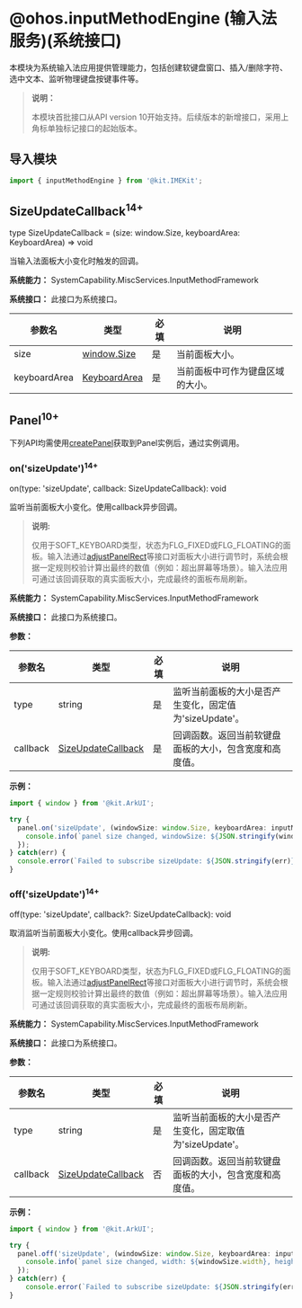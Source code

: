 # @ohos.inputMethodEngine (输入法服务)(系统接口)

本模块为系统输入法应用提供管理能力，包括创建软键盘窗口、插入/删除字符、选中文本、监听物理键盘按键事件等。

> **说明：**
>
> 本模块首批接口从API version 10开始支持。后续版本的新增接口，采用上角标单独标记接口的起始版本。

## 导入模块

```ts
import { inputMethodEngine } from '@kit.IMEKit';
```

## SizeUpdateCallback<sup>14+</sup>

type SizeUpdateCallback = (size: window.Size, keyboardArea: KeyboardArea) => void

当输入法面板大小变化时触发的回调。

**系统能力：** SystemCapability.MiscServices.InputMethodFramework

**系统接口：** 此接口为系统接口。

| 参数名       | 类型                                                 | 必填 | 说明                             |
| ------------ | ---------------------------------------------------- | ---- | -------------------------------- |
| size         | [window.Size](../apis-arkui/arkts-apis-window-i.md#size7) | 是   | 当前面板大小。                   |
| keyboardArea | [KeyboardArea](./js-apis-inputmethodengine.md#keyboardarea15)    | 是   | 当前面板中可作为键盘区域的大小。 |

## Panel<sup>10+</sup>

下列API均需使用[createPanel](./js-apis-inputmethodengine.md#createpanel10)获取到Panel实例后，通过实例调用。

### on('sizeUpdate')<sup>14+</sup>

on(type: 'sizeUpdate', callback: SizeUpdateCallback): void

监听当前面板大小变化。使用callback异步回调。

> **说明:**
>
> 仅用于SOFT_KEYBOARD类型，状态为FLG_FIXED或FLG_FLOATING的面板。输入法通过[adjustPanelRect](./js-apis-inputmethodengine.md#adjustpanelrect15)等接口对面板大小进行调节时，系统会根据一定规则校验计算出最终的数值（例如：超出屏幕等场景）。输入法应用可通过该回调获取的真实面板大小，完成最终的面板布局刷新。

**系统能力：** SystemCapability.MiscServices.InputMethodFramework

**系统接口：** 此接口为系统接口。

**参数：**

| 参数名   | 类型                                        | 必填 | 说明                                                   |
| -------- | ------------------------------------------- | ---- | ------------------------------------------------------ |
| type     | string                                      | 是   | 监听当前面板的大小是否产生变化，固定值为'sizeUpdate'。 |
| callback | [SizeUpdateCallback](#sizeupdatecallback14) | 是   | 回调函数。返回当前软键盘面板的大小，包含宽度和高度值。 |

**示例：**

```ts
import { window } from '@kit.ArkUI';

try {
  panel.on('sizeUpdate', (windowSize: window.Size, keyboardArea: inputMethodEngine.KeyboardArea) => {
    console.info(`panel size changed, windowSize: ${JSON.stringify(windowSize)}, keyboardArea: ${JSON.stringify(keyboardArea)}`);
  });
} catch(err) {
  console.error(`Failed to subscribe sizeUpdate: ${JSON.stringify(err)}`);
}
```

### off('sizeUpdate')<sup>14+</sup>

off(type: 'sizeUpdate', callback?: SizeUpdateCallback): void

取消监听当前面板大小变化。使用callback异步回调。

> **说明:**
>
> 仅用于SOFT_KEYBOARD类型，状态为FLG_FIXED或FLG_FLOATING的面板。输入法通过[adjustPanelRect](./js-apis-inputmethodengine.md#adjustpanelrect15)等接口对面板大小进行调节时，系统会根据一定规则校验计算出最终的数值（例如：超出屏幕等场景）。输入法应用可通过该回调获取的真实面板大小，完成最终的面板布局刷新。

**系统能力：** SystemCapability.MiscServices.InputMethodFramework

**系统接口：** 此接口为系统接口。

**参数：**

| 参数名   | 类型                                        | 必填 | 说明                                                     |
| -------- | ------------------------------------------- | ---- | -------------------------------------------------------- |
| type     | string                                      | 是   | 监听当前面板的大小是否产生变化，固定取值为'sizeUpdate'。 |
| callback | [SizeUpdateCallback](#sizeupdatecallback14) | 否   | 回调函数。返回当前软键盘面板的大小，包含宽度和高度值。   |

**示例：**

```ts
import { window } from '@kit.ArkUI';

try {
  panel.off('sizeUpdate', (windowSize: window.Size, keyboardArea: inputMethodEngine.KeyboardArea) => {
    console.info(`panel size changed, width: ${windowSize.width}, height: ${windowSize.height}`);
  });
} catch(err) {
    console.error(`Failed to subscribe sizeUpdate: ${JSON.stringify(err)}`);
}
```
<!--no_check-->